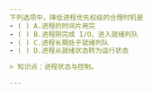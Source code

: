 ```yaml
---
下列选项中，降低进程优先权级的合理时机是
- ( ) A.进程的时间片用完 
- ( ) B.进程刚完成 I/O，进入就绪列队 
- ( ) C.进程长期处于就绪列队 
- ( ) D.进程从就绪状态转为运行状态

> 知识点：进程状态与控制。

---
```

